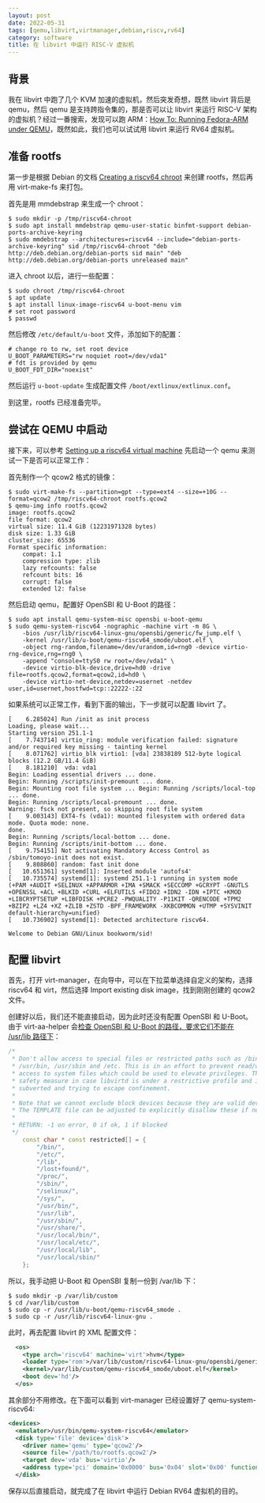 ```yaml
---
layout: post
date: 2022-05-31
tags: [qemu,libvirt,virtmanager,debian,riscv,rv64]
category: software
title: 在 libvirt 中运行 RISC-V 虚拟机
---
```


## 背景

我在 libvirt 中跑了几个 KVM 加速的虚拟机，然后突发奇想，既然 libvirt 背后是 qemu，然后 qemu 是支持跨指令集的，那是否可以让 libvirt 来运行 RISC-V 架构的虚拟机？经过一番搜索，发现可以跑 ARM：[How To: Running Fedora-ARM under QEMU](https://fedoraproject.org/wiki/Architectures/ARM/HowToQemu#Using_QEMU_with_libvirt)，既然如此，我们也可以试试用 libvirt 来运行 RV64 虚拟机。

## 准备 rootfs

第一步是根据 Debian 的文档 [Creating a riscv64 chroot](https://wiki.debian.org/RISC-V#Creating_a_riscv64_chroot) 来创建 rootfs，然后再用 virt-make-fs 来打包。

首先是用 mmdebstrap 来生成一个 chroot：

```shell
$ sudo mkdir -p /tmp/riscv64-chroot
$ sudo apt install mmdebstrap qemu-user-static binfmt-support debian-ports-archive-keyring
$ sudo mmdebstrap --architectures=riscv64 --include="debian-ports-archive-keyring" sid /tmp/riscv64-chroot "deb http://deb.debian.org/debian-ports sid main" "deb http://deb.debian.org/debian-ports unreleased main"
```

进入 chroot 以后，进行一些配置：

```shell
$ sudo chroot /tmp/riscv64-chroot
$ apt update
$ apt install linux-image-riscv64 u-boot-menu vim
# set root password
$ passwd
```

然后修改 `/etc/default/u-boot` 文件，添加如下的配置：

```shell
# change ro to rw, set root device
U_BOOT_PARAMETERS="rw noquiet root=/dev/vda1"
# fdt is provided by qemu
U_BOOT_FDT_DIR="noexist"
```

然后运行 `u-boot-update` 生成配置文件 `/boot/extlinux/extlinux.conf`。

到这里，rootfs 已经准备完毕。

## 尝试在 QEMU 中启动

接下来，可以参考 [Setting up a riscv64 virtual machine](https://wiki.debian.org/RISC-V#Setting_up_a_riscv64_virtual_machine) 先启动一个 qemu 来测试一下是否可以正常工作：

首先制作一个 qcow2 格式的镜像：

```shell
$ sudo virt-make-fs --partition=gpt --type=ext4 --size=+10G --format=qcow2 /tmp/riscv64-chroot rootfs.qcow2
$ qemu-img info rootfs.qcow2
image: rootfs.qcow2
file format: qcow2
virtual size: 11.4 GiB (12231971328 bytes)
disk size: 1.33 GiB
cluster_size: 65536
Format specific information:
    compat: 1.1
    compression type: zlib
    lazy refcounts: false
    refcount bits: 16
    corrupt: false
    extended l2: false
```

然后启动 qemu，配置好 OpenSBI 和 U-Boot 的路径：

```shell
$ sudo apt install qemu-system-misc opensbi u-boot-qemu
$ sudo qemu-system-riscv64 -nographic -machine virt -m 8G \
    -bios /usr/lib/riscv64-linux-gnu/opensbi/generic/fw_jump.elf \
    -kernel /usr/lib/u-boot/qemu-riscv64_smode/uboot.elf \
    -object rng-random,filename=/dev/urandom,id=rng0 -device virtio-rng-device,rng=rng0 \
    -append "console=ttyS0 rw root=/dev/vda1" \
    -device virtio-blk-device,drive=hd0 -drive file=rootfs.qcow2,format=qcow2,id=hd0 \
    -device virtio-net-device,netdev=usernet -netdev user,id=usernet,hostfwd=tcp::22222-:22
```

如果系统可以正常工作，看到下面的输出，下一步就可以配置 libvirt 了。

```
[    6.285024] Run /init as init process
Loading, please wait...
Starting version 251.1-1
[    7.743714] virtio_ring: module verification failed: signature and/or required key missing - tainting kernel
[    8.071762] virtio_blk virtio1: [vda] 23838189 512-byte logical blocks (12.2 GB/11.4 GiB)
[    8.181210]  vda: vda1
Begin: Loading essential drivers ... done.
Begin: Running /scripts/init-premount ... done.
Begin: Mounting root file system ... Begin: Running /scripts/local-top ... done.
Begin: Running /scripts/local-premount ... done.
Warning: fsck not present, so skipping root file system
[    9.003143] EXT4-fs (vda1): mounted filesystem with ordered data mode. Quota mode: none.
done.
Begin: Running /scripts/local-bottom ... done.
Begin: Running /scripts/init-bottom ... done.
[    9.754151] Not activating Mandatory Access Control as /sbin/tomoyo-init does not exist.
[    9.808860] random: fast init done
[   10.651361] systemd[1]: Inserted module 'autofs4'
[   10.735574] systemd[1]: systemd 251.1-1 running in system mode (+PAM +AUDIT +SELINUX +APPARMOR +IMA +SMACK +SECCOMP +GCRYPT -GNUTLS +OPENSSL +ACL +BLKID +CURL +ELFUTILS +FIDO2 +IDN2 -IDN +IPTC +KMOD +LIBCRYPTSETUP +LIBFDISK +PCRE2 -PWQUALITY -P11KIT -QRENCODE +TPM2 +BZIP2 +LZ4 +XZ +ZLIB +ZSTD -BPF_FRAMEWORK -XKBCOMMON +UTMP +SYSVINIT default-hierarchy=unified)
[   10.736902] systemd[1]: Detected architecture riscv64.

Welcome to Debian GNU/Linux bookworm/sid!
```

## 配置 libvirt

首先，打开 virt-manager，在向导中，可以在下拉菜单选择自定义的架构，选择 riscv64 和 virt，然后选择 Import existing disk image，找到刚刚创建的 qcow2 文件。

创建好以后，我们还不能直接启动，因为此时还没有配置 OpenSBI 和 U-Boot。由于 virt-aa-helper 会[检查 OpenSBI 和 U-Boot 的路径，要求它们不能在 /usr/lib 路径下](https://github.com/wiedi/libvirt/blob/435b4ad22bf812d97f30e4d6b71e6b3a967f4f75/src/security/virt-aa-helper.c#L529)：

```cpp
/*
 * Don't allow access to special files or restricted paths such as /bin, /sbin,
 * /usr/bin, /usr/sbin and /etc. This is in an effort to prevent read/write
 * access to system files which could be used to elevate privileges. This is a
 * safety measure in case libvirtd is under a restrictive profile and is
 * subverted and trying to escape confinement.
 *
 * Note that we cannot exclude block devices because they are valid devices.
 * The TEMPLATE file can be adjusted to explicitly disallow these if needed.
 *
 * RETURN: -1 on error, 0 if ok, 1 if blocked
 */
    const char * const restricted[] = {
        "/bin/",
        "/etc/",
        "/lib",
        "/lost+found/",
        "/proc/",
        "/sbin/",
        "/selinux/",
        "/sys/",
        "/usr/bin/",
        "/usr/lib",
        "/usr/sbin/",
        "/usr/share/",
        "/usr/local/bin/",
        "/usr/local/etc/",
        "/usr/local/lib",
        "/usr/local/sbin/"
    };
```

所以，我手动把 U-Boot 和 OpenSBI 复制一份到 /var/lib 下：

```shell
$ sudo mkdir -p /var/lib/custom
$ cd /var/lib/custom
$ sudo cp -r /usr/lib/u-boot/qemu-riscv64_smode .
$ sudo cp -r /usr/lib/riscv64-linux-gnu .
```

此时，再去配置 libvirt 的 XML 配置文件：

```xml
  <os>
    <type arch='riscv64' machine='virt'>hvm</type>
    <loader type='rom'>/var/lib/custom/riscv64-linux-gnu/opensbi/generic/fw_jump.elf</loader>
    <kernel>/var/lib/custom/qemu-riscv64_smode/uboot.elf</kernel>
    <boot dev='hd'/>
  </os>
```

其余部分不用修改。在下面可以看到 virt-manager 已经设置好了 qemu-system-riscv64:

```XML
<devices>
  <emulator>/usr/bin/qemu-system-riscv64</emulator>
  <disk type='file' device='disk'>
    <driver name='qemu' type='qcow2'/>
    <source file='/path/to/rootfs.qcow2'/>
    <target dev='vda' bus='virtio'/>
    <address type='pci' domain='0x0000' bus='0x04' slot='0x00' function='0x0'/>
  </disk>
```

保存以后直接启动，就完成了在 libvirt 中运行 Debian RV64 虚拟机的目的。
